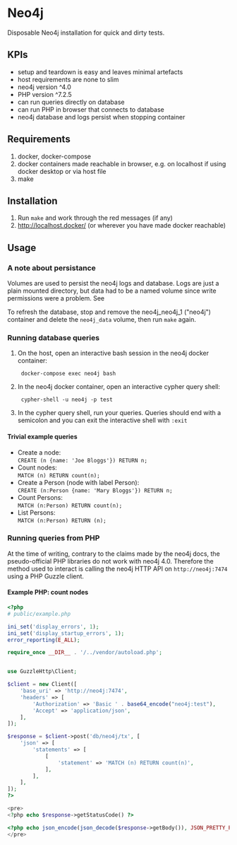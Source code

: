 # Neo4j

Disposable Neo4j installation for quick and dirty tests.

## KPIs

- setup and teardown is easy and leaves minimal artefacts
- host requirements are none to slim
- neo4j version ^4.0
- PHP version ^7.2.5
- can run queries directly on database
- can run PHP in browser that connects to database
- neo4j database and logs persist when stopping container

## Requirements

1. docker, docker-compose
1. docker containers made reachable in browser, e.g. on localhost if using docker desktop or via host file
1. make

## Installation

1. Run `make` and work through the red messages (if any)
1. http://localhost.docker/ (or wherever you have made docker reachable)

## Usage

### A note about persistance

Volumes are used to persist the neo4j logs and database. Logs are just a plain mounted directory, 
but data had to be a named volume since write permissions were a problem. See 

To refresh the database, stop and remove the neo4j_neo4j_1 ("neo4j") container and delete the `neo4j_data` volume, 
then run `make` again.

### Running database queries

1. On the host, open an interactive bash session in the neo4j docker container:

        docker-compose exec neo4j bash
1. In the neo4j docker container, open an interactive cypher query shell:

        cypher-shell -u neo4j -p test

1. In the cypher query shell, run your queries. Queries should end with a semicolon and you can exit the 
interactive shell with `:exit`

#### Trivial example queries

- Create a node:  
`CREATE (n {name: 'Joe Bloggs'}) RETURN n;`
- Count nodes:  
`MATCH (n) RETURN count(n);`
- Create a Person (node with label Person):  
`CREATE (n:Person {name: 'Mary Bloggs'}) RETURN n;`
- Count Persons:  
`MATCH (n:Person) RETURN count(n);`
- List Persons:  
`MATCH (n:Person) RETURN (n);`

### Running queries from PHP

At the time of writing, contrary to the claims made by the neo4j docs, 
the pseudo-official PHP libraries do not work with neo4j 4.0. 
Therefore the method used to interact is calling the neo4j HTTP API on 
`http://neo4j:7474` using a PHP Guzzle client.

#### Example PHP: count nodes

```php
<?php
# public/example.php

ini_set('display_errors', 1);
ini_set('display_startup_errors', 1);
error_reporting(E_ALL);

require_once __DIR__ . '/../vendor/autoload.php';


use GuzzleHttp\Client;

$client = new Client([
    'base_uri' => 'http://neo4j:7474',
    'headers' => [
        'Authorization' => 'Basic ' . base64_encode("neo4j:test"),
        'Accept' => 'application/json',
    ],
]);

$response = $client->post('db/neo4j/tx', [
    'json' => [
        'statements' => [
            [
                'statement' => 'MATCH (n) RETURN count(n)',
            ],
        ],
    ],
]);
?>

<pre>
<?php echo $response->getStatusCode() ?>

<?php echo json_encode(json_decode($response->getBody()), JSON_PRETTY_PRINT | JSON_UNESCAPED_SLASHES) ?>
</pre>
```
 